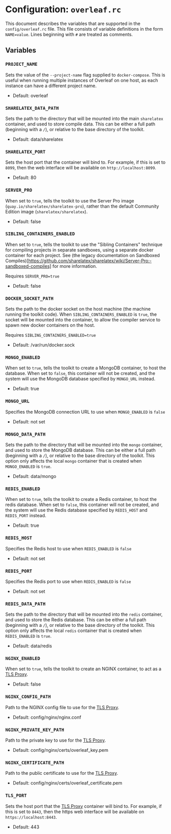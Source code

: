 # Configuration: `overleaf.rc`

This document describes the variables that are supported in the `config/overleaf.rc` file.
This file consists of variable definitions in the form `NAME=value`. Lines beginning with `#` are treated as comments.


## Variables


### `PROJECT_NAME`

Sets the value of the `--project-name` flag supplied to `docker-compose`.
This is useful when running multiple instances of Overleaf on one host, as each instance can have a different project name.

- Default: overleaf


### `SHARELATEX_DATA_PATH`

Sets the path to the directory that will be mounted into the main `sharelatex` container, and used to store compile data. This can be either a full path (beginning with a `/`), or relative to the base directory of the toolkit.

- Default: data/sharelatex


### `SHARELATEX_PORT`

Sets the host port that the container will bind to. For example, if this is set to `8099`, then the web interface will be available on `http://localhost:8099`.

- Default: 80


### `SERVER_PRO`

When set to `true`, tells the toolkit to use the Server Pro image (`quay.io/sharelatex/sharelatex-pro`), rather than the default Community Edition image (`sharelatex/sharelatex`). 

- Default: false


### `SIBLING_CONTAINERS_ENABLED`

When set to `true`, tells the toolkit to use the "Sibling Containers" technique
for compiling projects in separate sandboxes, using a separate docker container for
each project. See (the legacy documentation on Sandboxed Compiles)[https://github.com/sharelatex/sharelatex/wiki/Server-Pro:-sandboxed-compiles] for more information.

Requires `SERVER_PRO=true`

- Default: false


### `DOCKER_SOCKET_PATH`

Sets the path to the docker socket on the host machine (the machine running the toolkit code). When `SIBLING_CONTAINERS_ENABLED` is `true`, the socket will be mounted into the container, to allow the compiler service to spawn new docker containers on the host.

Requires `SIBLING_CONTAINERS_ENABLED=true`

- Default: /var/run/docker.sock


### `MONGO_ENABLED`

When set to `true`, tells the toolkit to create a MongoDB container, to host the database.
When set to `false`, this container will not be created, and the system will use the MongoDB database specified by `MONGO_URL` instead.

- Default: true


### `MONGO_URL`

Specifies the MongoDB connection URL to use when `MONGO_ENABLED` is `false`

- Default: not set


### `MONGO_DATA_PATH`

Sets the path to the directory that will be mounted into the `mongo` container, and used to store the MongoDB database. This can be either a full path (beginning with a `/`), or relative to the base directory of the toolkit. This option only affects the local `mongo` container that is created when `MONGO_ENABLED` is `true`.

- Default: data/mongo


### `REDIS_ENABLED`

When set to `true`, tells the toolkit to create a Redis container, to host the redis database.
When set to `false`, this container will not be created, and the system will use the  Redis database specified by `REDIS_HOST` and `REDIS_PORT` instead.

- Default: true


### `REDIS_HOST`

Specifies the Redis host to use when `REDIS_ENABLED` is `false`

- Default: not set


### `REDIS_PORT`

Specifies the Redis port to use when `REDIS_ENABLED` is `false`

- Default: not set


### `REDIS_DATA_PATH`

Sets the path to the directory that will be mounted into the `redis` container, and used to store the Redis database. This can be either a full path (beginning with a `/`), or relative to the base directory of the toolkit. This option only affects the local `redis` container that is created when `REDIS_ENABLED` is `true`.

- Default: data/redis

### `NGINX_ENABLED`

When set to `true`, tells the toolkit to create an NGINX container, to act as a [TLS Proxy](tls-proxy.md).

- Default: false

### `NGINX_CONFIG_PATH`

Path to the NGINX config file to use for the [TLS Proxy](tls-proxy.md).

- Default: config/nginx/nginx.conf

### `NGINX_PRIVATE_KEY_PATH`

Path to the private key to use for the [TLS Proxy](tls-proxy.md).

- Default: config/nginx/certs/overleaf_key.pem

### `NGINX_CERTIFICATE_PATH`

Path to the public certificate to use for the [TLS Proxy](tls-proxy.md).

- Default: config/nginx/certs/overleaf_certificate.pem

### `TLS_PORT`

Sets the host port that the [TLS Proxy](tls-proxy.md) container will bind to. For example, if this is set to `8443`, then the https web interface will be available on `https://localhost:8443`.

- Default: 443
